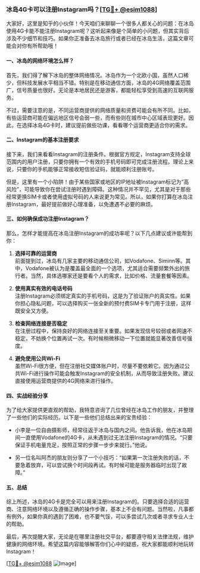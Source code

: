 ### 冰岛4G卡可以注册Instagram吗？[[TG💪+ @esim1088](https://t.me/s/esim1088)]

大家好，这里是知乎的小伙伴！今天咱们来聊聊一个很多人都关心的问题：在冰岛使用4G卡能不能注册Instagram呢？这听起来像是个简单的小问题，但其实背后涉及不少细节和技巧。如果你正准备去冰岛旅行或者已经在冰岛生活，这篇文章可能会对你有所帮助哦！

#### 一、冰岛的网络环境怎么样？

首先，我们得了解下冰岛的整体网络情况。冰岛作为一个北欧小国，虽然人口稀少，但科技发展水平相当不错。特别是在移动通信方面，冰岛的4G网络覆盖范围广，信号质量也很好。无论是本地居民还是游客，都能轻松享受到高速的互联网服务。

不过，需要注意的是，不同运营商提供的网络质量和资费可能会有所不同。比如，有些运营商可能在偏远地区信号会弱一些，而有些则在城市中心区域表现更好。因此，在选择冰岛4G卡时，建议提前做些功课，看看哪个运营商更适合你的需求。

#### 二、Instagram的基本注册要求

接下来，我们来看看Instagram的注册条件。根据官方规定，Instagram支持全球范围内的用户注册，只要你拥有一个有效的手机号码即可完成注册流程。理论上来说，只要你的手机能够正常接收短信验证码，就能顺利注册账号。

但是，这里有一个小陷阱！由于某些国家或地区的IP地址被Instagram标记为“高风险”，可能导致你在尝试注册时遇到障碍。这种情况并不罕见，尤其是对于那些经常更换SIM卡或者使用虚拟号码的人来说更为常见。所以，如果你打算在冰岛注册Instagram，最好提前做好心理准备，以免遭遇不必要的麻烦。

#### 三、如何确保成功注册Instagram？

那么，怎样才能提高在冰岛注册Instagram的成功率呢？以下几点建议或许能帮到你：

1. **选择可靠的运营商**  
   前面提到过，冰岛有几家主要的移动通信公司，如Vodafone、Siminn等。其中，Vodafone被认为是覆盖最全面的一个选项，尤其适合需要频繁外出的旅行者。当然，具体选哪家还是要看个人的需求，比如价格、流量套餐等因素。

2. **使用真实有效的电话号码**  
   注册Instagram必须绑定真实的手机号码，这是为了验证账户的真实性。如果你担心隐私问题，可以选择购买一张全新的预付费SIM卡专门用于注册，这样既安全又方便。

3. **检查网络连接是否稳定**  
   在注册过程中，保持良好的网络连接至关重要。如果发现信号较弱或者网速不稳定，不妨换个位置再试一次。有时候稍微移动一下位置就能显著改善信号强度。

4. **避免使用公共Wi-Fi**  
   虽然Wi-Fi很方便，但在注册社交媒体账户时，尽量不要依赖它。因为通过公共Wi-Fi进行操作可能会触发Instagram的安全机制，从而导致注册失败。建议直接使用运营商提供的4G网络来进行操作。

#### 四、实战经验分享

为了给大家提供更直观的帮助，我特意咨询了几位曾经在冰岛工作的朋友，并整理了一些他们的实际经历。以下是一些他们总结出来的宝贵经验：

- 小李是一位自由摄影师，经常往返于冰岛与国内之间。他告诉我，他在冰岛期间一直使用Vodafone的4G卡，从未遇到过无法注册Instagram的情况。“只要保证手机电量充足，按照正常的步骤一步步来就行。”他说。

- 另一位名叫阿杰的朋友则分享了一个小技巧：“如果第一次注册失败的话，不要急着放弃，可以尝试换个时间段再试。有时候可能是服务器临时出现了故障。”

#### 五、总结

综上所述，冰岛的4G卡是完全可以用来注册Instagram的。只要选择合适的运营商、注意网络环境以及遵循正确的操作步骤，基本上不会有问题。当然啦，凡事都有例外，如果你真的遇到了困难，也不要气馁，可以多尝试几次或者寻求专业人士的帮助。

最后，再次提醒大家，无论是在哪里注册社交平台，都要遵守相关法律法规，维护健康的网络环境。希望这篇内容能够解答你们心中的疑惑，祝大家都能顺利地玩转Instagram！

[[TG💪+ @esim1088](https://t.me/s/esim1088) ![Image](https://i.postimg.cc/4NQfJmqS/Snipaste-2025-05-13-00-14-12.png)]